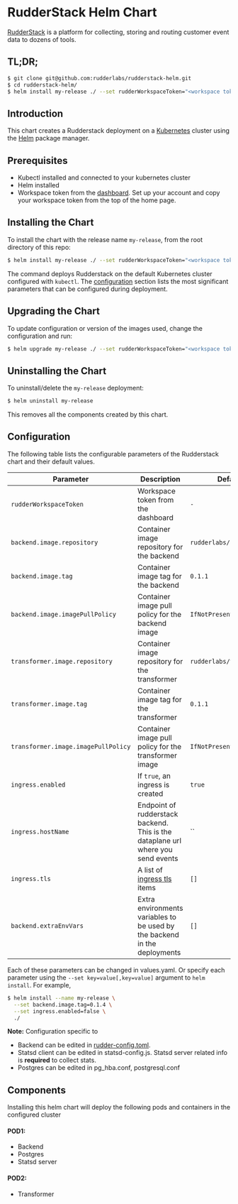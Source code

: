 # RudderStack Helm Chart

[RudderStack](https://rudderlabs.com) is a platform for collecting, storing and routing customer event data to dozens of tools.

## TL;DR;

```bash
$ git clone git@github.com:rudderlabs/rudderstack-helm.git
$ cd rudderstack-helm/
$ helm install my-release ./ --set rudderWorkspaceToken="<workspace token from the dashboard>"
```

## Introduction

This chart creates a Rudderstack deployment on a [Kubernetes](http://kubernetes.io) cluster
using the [Helm](https://helm.sh) package manager.

## Prerequisites

- Kubectl installed and connected to your kubernetes cluster
- Helm installed
- Workspace token from the [dashboard](https://app.rudderlabs.com). Set up your account and copy your workspace token from the top of the home page.

## Installing the Chart

To install the chart with the release name `my-release`, from the root directory of this repo:

```bash
$ helm install my-release ./ --set rudderWorkspaceToken="<workspace token from the dashboard>"
```

The command deploys Rudderstack on the default Kubernetes cluster configured with `kubectl`. The [configuration](#configuration) section lists the most significant parameters that can be configured during deployment.

## Upgrading the Chart

To update configuration or version of the images used, change the configuration and run:

```bash
$ helm upgrade my-release ./ --set rudderWorkspaceToken="<workspace token from the dashboard>"
```

## Uninstalling the Chart

To uninstall/delete the `my-release` deployment:

```bash
$ helm uninstall my-release
```

This removes all the components created by this chart.

## Configuration

The following table lists the configurable parameters of the Rudderstack chart and their default values.

| Parameter                           | Description                                                                                         | Default                  |
| ----------------------------------- | --------------------------------------------------------------------------------------------------- | ------------------------ |
| `rudderWorkspaceToken`              | Workspace token from the dashboard                                                                  | `-`                      |
| `backend.image.repository`          | Container image repository for the backend                                                          | `rudderlabs/backend`     |
| `backend.image.tag`                 | Container image tag for the backend                                                                 | `0.1.1`                  |
| `backend.image.imagePullPolicy`     | Container image pull policy for the backend image                                                   | `IfNotPresent`           |
| `transformer.image.repository`      | Container image repository for the transformer                                                      | `rudderlabs/transformer` |
| `transformer.image.tag`             | Container image tag for the transformer                                                             | `0.1.1`                  |
| `transformer.image.imagePullPolicy` | Container image pull policy for the transformer image                                               | `IfNotPresent`           |
| `ingress.enabled`                   | If `true`, an ingress is created                                                                    | `true`                   |
| `ingress.hostName`                  | Endpoint of rudderstack backend. This is the dataplane url where you send events                    | ``                       |
| `ingress.tls`                       | A list of [ingress tls](https://kubernetes.io/docs/concepts/services-networking/ingress/#tls) items | `[]`                     |
| `backend.extraEnvVars`              | Extra environments variables to be used by the backend in the deployments                           | `[]`                     |

Each of these parameters can be changed in values.yaml. Or specify each parameter using the `--set key=value[,key=value]` argument to `helm install`. For example,

```bash
$ helm install --name my-release \
  --set backend.image.tag=0.1.4 \
  --set ingress.enabled=false \
  ./
```

**Note:** Configuration specific to

- Backend can be edited in [rudder-config.toml](https://docs.rudderlabs.com/administrators-guide/config-parameters).
- Statsd client can be edited in statsd-config.js. Statsd server related info is **required** to collect stats.
- Postgres can be edited in pg_hba.conf, postgresql.conf

## Components

Installing this helm chart will deploy the following pods and containers in the configured cluster

#### POD1:

- Backend
- Postgres
- Statsd server

#### POD2:

- Transformer
